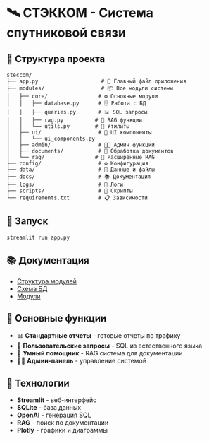 # 🛰️ СТЭККОМ - Система спутниковой связи

## 📁 Структура проекта

```
steccom/
├── app.py                    # 🚀 Главный файл приложения
├── modules/                  # 📦 Все модули системы
│   ├── core/                # ⚙️ Основные модули
│   │   ├── database.py      # 🗄️ Работа с БД
│   │   ├── queries.py       # 📊 SQL запросы
│   │   ├── rag.py          # 🤖 RAG функции
│   │   └── utils.py        # 🔧 Утилиты
│   ├── ui/                  # 🎨 UI компоненты
│   │   └── ui_components.py
│   ├── admin/               # 👨‍💼 Админ функции
│   ├── documents/           # 📄 Обработка документов
│   └── rag/                # 🧠 Расширенные RAG
├── config/                  # ⚙️ Конфигурация
├── data/                    # 📁 Данные и файлы
├── docs/                    # 📚 Документация
├── logs/                    # 📝 Логи
├── scripts/                 # 🔧 Скрипты
└── requirements.txt         # 📋 Зависимости
```

## 🚀 Запуск

```bash
streamlit run app.py
```

## 📚 Документация

- [Структура модулей](docs/README_STRUCTURE.md)
- [Схема БД](docs/DATABASE_SCHEMA.md)
- [Модули](docs/README_MODULES.md)

## 🎯 Основные функции

- 📊 **Стандартные отчеты** - готовые отчеты по трафику
- 📝 **Пользовательские запросы** - SQL из естественного языка
- 🤖 **Умный помощник** - RAG система для документации
- 👨‍💼 **Админ-панель** - управление системой

## 🔧 Технологии

- **Streamlit** - веб-интерфейс
- **SQLite** - база данных
- **OpenAI** - генерация SQL
- **RAG** - поиск по документации
- **Plotly** - графики и диаграммы
